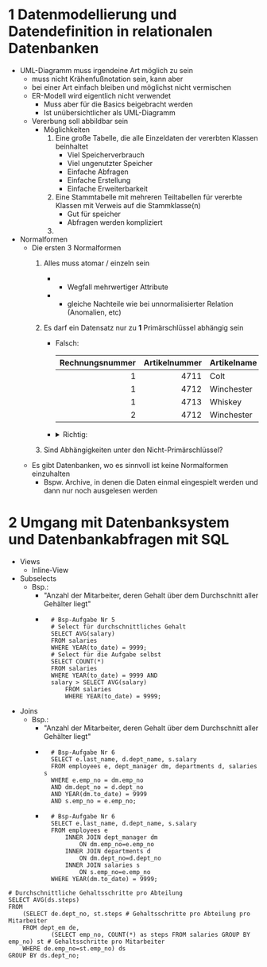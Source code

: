 1 Datenmodellierung und Datendefinition in relationalen Datenbanken
===================================================================

- UML-Diagramm muss irgendeine Art möglich zu sein
    - muss nicht Krähenfußnotation sein, kann aber
    - bei einer Art einfach bleiben und möglichst nicht vermischen
    - ER-Modell wird eigentlich nicht verwendet
        - Muss aber für die Basics beigebracht werden
        - Ist unübersichtlicher als UML-Diagramm
    - Vererbung soll abbildbar sein
        - Möglichkeiten
            1. Eine große Tabelle, die alle Einzeldaten der vererbten Klassen beinhaltet
                - Viel Speicherverbrauch
                - Viel ungenutzter Speicher
                - Einfache Abfragen
                - Einfache Erstellung
                - Einfache Erweiterbarkeit
            2. Eine Stammtabelle mit mehreren Teiltabellen für vererbte Klassen mit Verweis auf die Stammklasse(n)
                - Gut für speicher
                - Abfragen werden kompliziert
            3. 
- Normalformen
    - Die ersten 3 Normalformen
        1. Alles muss atomar / einzeln sein
            - + Wegfall mehrwertiger Attribute
            - - gleiche Nachteile wie bei unnormalisierter Relation (Anomalien, etc)
        2. Es darf ein Datensatz nur zu **1** Primärschlüssel abhängig sein
            - Falsch:

                | Rechnungsnummer | Artikelnummer | Artikelname | Anzahl |
                |----------------:|--------------:|:------------|-------:|
                |               1 |          4711 | Colt        |      2 |
                |               1 |          4712 | Winchester  |      3 |
                |               1 |          4713 | Whiskey     |      5 |
                |               2 |          4712 | Winchester  |     10 |

            - <details><summary>Richtig:</summary>

                | Rechnungsnummer | Artikelnummer | Anzahl |
                |----------------:|--------------:|-------:|
                |               1 |          4711 |      2 |
                |               1 |          4712 |      3 |
                |               1 |          4713 |      5 |
                |               2 |          4712 |     10 |

                | Artikelnummer | Artikelbezeichnung |
                |--------------:|:-------------------|
                |          4711 | Colt               |
                |          4712 | Winchester         |
                |          4713 | Whiskey            |

                </details>

        3. Sind Abhängigkeiten unter den Nicht-Primärschlüssel?
    - Es gibt Datenbanken, wo es sinnvoll ist keine Normalformen einzuhalten
        - Bspw. Archive, in denen die Daten einmal eingespielt werden und dann nur noch ausgelesen werden


2 Umgang mit Datenbanksystem und Datenbankabfragen mit SQL
==========================================================

- Views
    - Inline-View
- Subselects
    - Bsp.:
        - "Anzahl der Mitarbeiter, deren Gehalt über dem Durchschnitt aller Gehälter liegt"
        - ```MYSQL
            # Bsp-Aufgabe Nr 5
            # Select für durchschnittliches Gehalt
            SELECT AVG(salary)
            FROM salaries
            WHERE YEAR(to_date) = 9999;
            # Select für die Aufgabe selbst
            SELECT COUNT(*)
            FROM salaries
            WHERE YEAR(to_date) = 9999 AND
            salary > SELECT AVG(salary)
                FROM salaries
                WHERE YEAR(to_date) = 9999;
            ```
- Joins
    - Bsp.:
        - "Anzahl der Mitarbeiter, deren Gehalt über dem Durchschnitt aller Gehälter liegt"
        - ```MYSQL
            # Bsp-Aufgabe Nr 6
            SELECT e.last_name, d.dept_name, s.salary
            FROM employees e, dept_manager dm, departments d, salaries s
            WHERE e.emp_no = dm.emp_no
            AND dm.dept_no = d.dept_no
            AND YEAR(dm.to_date) = 9999
            AND s.emp_no = e.emp_no;
            ```
        - ```MYSQL
            # Bsp-Aufgabe Nr 6
            SELECT e.last_name, d.dept_name, s.salary
            FROM employees e
                INNER JOIN dept_manager dm
                    ON dm.emp_no=e.emp_no
                INNER JOIN departments d
                    ON dm.dept_no=d.dept_no
                INNER JOIN salaries s
                    ON s.emp_no=e.emp_no
            WHERE YEAR(dm.to_date) = 9999;
            ```
```MYSQL
# Durchschnittliche Gehaltsschritte pro Abteilung
SELECT AVG(ds.steps)
FROM
    (SELECT de.dept_no, st.steps # Gehaltsschritte pro Abteilung pro Mitarbeiter
    FROM dept_em de,
            (SELECT emp_no, COUNT(*) as steps FROM salaries GROUP BY emp_no) st # Gehaltsschritte pro Mitarbeiter
    WHERE de.emp_no=st.emp_no) ds
GROUP BY ds.dept_no;
```